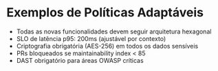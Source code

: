 # Exemplos de Políticas Adaptáveis

- Todas as novas funcionalidades devem seguir arquitetura hexagonal
- SLO de latência p95: 200ms (ajustável por contexto)
- Criptografia obrigatória (AES-256) em todos os dados sensíveis
- PRs bloqueados se maintainability index < 85
- DAST obrigatório para áreas OWASP críticas
